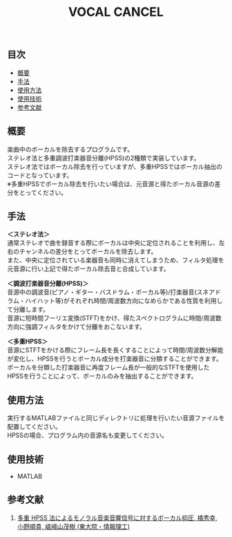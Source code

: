 <h1 align="center"> VOCAL CANCEL </h1> <br>

## 目次
- [概要](#概要)
- [手法](#手法)
- [使用方法](#使用方法)
- [使用技術](#使用技術)
- [参考文献](#参考文献)

## 概要
楽曲中のボーカルを除去するプログラムです。  
ステレオ法と多重調波打楽器音分離(HPSS)の2種類で実装しています。  
ステレオ法ではボーカル除去を行っていますが、多重HPSSではボーカル抽出のコードとなっています。  
※多重HPSSでボーカル除去を行いたい場合は、元音源と得たボーカル音源の差分をとってください。

## 手法
**＜ステレオ法＞**  
通常ステレオで曲を録音する際にボーカルは中央に定位されることを利用し、左右のチャンネルの差分をとってボーカルを除去します。  
また、中央に定位されている楽器音も同時に消えてしまうため、フィルタ処理を元音源に行い上記で得たボーカル除去音と合成しています。

**＜調波打楽器音分離(HPSS)＞**  
音源中の調波音(ピアノ・ギター・バスドラム・ボーカル等)/打楽器音(スネアドラム・ハイハット等)がそれぞれ時間/周波数方向になめらかである性質を利用して分離します。  
音源に短時間フーリエ変換(STFT)をかけ、得たスペクトログラムに時間/周波数方向に強調フィルタをかけて分離をおこないます。

**＜多重HPSS＞**  
音源にSTFTをかける際にフレーム長を長くすることによって時間/周波数分解能が変化し、HPSSを行うとボーカル成分を打楽器音に分類することができます。  
ボーカルを分類した打楽器音に再度フレーム長が一般的なSTFTを使用したHPSSを行うことによって、ボーカルのみを抽出することができます。

## 使用方法
実行するMATLABファイルと同じディレクトリに処理を行いたい音源ファイルを配置してください。  
HPSSの場合、プログラム内の音源名も変更してください。

## 使用技術
- MATLAB

## 参考文献
1. <a href="https://www.researchgate.net/publication/362231470_Vocal_Sound_Suppression_in_Monaural_Audio_Signals_by_Multi-stage_Harmonic-Percussive_Sound_Separation_HPSS">多重 HPSS 法によるモノラル音楽音響信号に対するボーカル抑圧, 橘秀幸, 小野順貴, 嵯峨山茂樹 (東大院・情報理工)</a>
